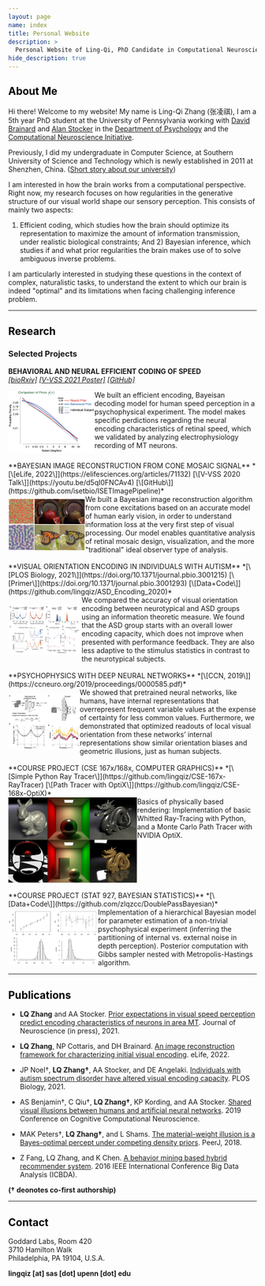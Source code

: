 ```yaml
---
layout: page
name: index
title: Personal Website
description: >
  Personal Website of Ling-Qi, PhD Candidate in Computational Neuroscience at Penn.
hide_description: true
---
```


<style type="text/css">
	.page-title {
		position: absolute;
		width: 1px;
  		height: 1px;
  		margin: -1px;
  		border: 0;
  		padding: 0;
  		clip: rect(0 0 0 0);
  		overflow: hidden;
	}
</style>

<h2 class="h1" style="color: rgb(0,0,0)" id="about">About Me </h2>

Hi there! Welcome to my website! My name is Ling-Qi Zhang (张凌祺), I am a 5th year PhD student at the University of Pennsylvania working with [David Brainard](https://color.psych.upenn.edu/) and [Alan Stocker](https://www.sas.upenn.edu/~astocker/lab/index.php) in the [Department of Psychology](https://psychology.sas.upenn.edu) and the [Computational Neuroscience Initiative](http://cni.upenn.edu/). 

Previously, I did my undergraduate in Computer Science, at Southern University of Science and Technology which is newly established in 2011 at Shenzhen, China. ([Short story about our university](http://www.nature.com/news/chinese-university-wins-degree-of-freedom-1.10631))

I am interested in how the brain works from a computational perspective. Right now, my research focuses on how regularities in the generative structure of our visual world shape our sensory perception. This consists of mainly two aspects:

1) Efficient coding, which studies how the brain should optimize its representation to maximize the amount of information transmission, under realistic biological constraints; And 2) Bayesian inference, which studies if and what prior regularities the brain makes use of to solve ambiguous inverse problems.

I am particularly interested in studying these questions in the context of complex, naturalistic tasks, to understand the extent to which our brain is indeed "optimal" and its limitations when facing challenging inference problem.

---
<h2 class="h1" style="color: rgb(0,0,0)" id="research">Research </h2>
<h3 class="h2">Selected Projects</h3>

**BEHAVIORAL AND NEURAL EFFICIENT CODING OF SPEED**  
*[\[bioRxiv\]](https://www.biorxiv.org/content/10.1101/2021.08.23.457358v1)  [\[V-VSS 2021 Poster\]](https://www.youtube.com/watch?v=W5DH4h2dH8Y)  [\[GitHub\]](https://github.com/lingqiz/Speed_Prior_2021)* <br>

<div class="row">
  <div class="column">
  <img class="proj-image" src="/assets/img/speedPrior.png" style="height: 100%; width: 100%; object-fit: contain">
  </div>

  <div class="column" markdown="1">
  We built an efficient encoding, Bayeisan decoding model for human speed perception in a psychophysical experiment. The model makes specific perdictions regarding the neural encoding characteristics of retinal speed, which we validated by analyzing electrophysiology recording of MT neurons.
  </div>
</div>

<br>
**BAYESIAN IMAGE RECONSTRUCTION FROM CONE MOSAIC SIGNAL**  
*[\[eLife, 2022\]](https://elifesciences.org/articles/71132)  [\[V-VSS 2020 Talk\]](https://youtu.be/d5qI0FNCAv4)  [\[GitHub\]](https://github.com/isetbio/ISETImagePipeline)* <br>

<div class="row">
  <div class="column">
  <img class="proj-image" src="/assets/img/imageRecon.png" style="height: 100%; width: 100%; object-fit: contain">
  </div>

  <div class="column" markdown="1">
  We built a Bayesian image reconstruction algorithm from cone excitations based on an accurate model of human early vision, in order to understand information loss at the very first step of visual processing. Our model enables quantitative analysis of retinal mosaic design, visualization, and the more "traditional" ideal observer type of analysis.
  </div>
</div>

<br>
**VISUAL ORIENTATION ENCODING IN INDIVIDUALS WITH AUTISM**  
*[\[PLOS Biology, 2021\]](https://doi.org/10.1371/journal.pbio.3001215)  [\[Primer\]](https://doi.org/10.1371/journal.pbio.3001293)  [\[Data+Code\]](https://github.com/lingqiz/ASD_Encoding_2020)* <br>

<div class="row">
  <div class="column">
  <img class="proj-image" src="/assets/img/encodingASD.png" style="height: 100%; width: 100%; object-fit: contain">
  </div>
  
  <div class="column" markdown="1">
  We compared the accuracy of visual orientation encoding between neurotypical and ASD groups using an information theoretic measure. We found that the ASD group starts with an overall lower encoding capacity, which does not improve when presented with performance feedback. They are also less adaptive to the stimulus statistics in contrast to the neurotypical subjects.  
  </div>
</div>

<br>
**PSYCHOPHYSICS WITH DEEP NEURAL NETWORKS**  
*[\[CCN, 2019\]](https://ccneuro.org/2019/proceedings/0000585.pdf)* <br>

<div class="row">
  <div class="column">
  <img class="proj-image" src="/assets/img/ccn2019.png" style="height: 100%; width: 100%; object-fit: contain">
  </div>

  <div class="column" markdown="1">
  We showed that pretrained neural networks, like humans, have internal representations that overrepresent frequent variable values at the expense of certainty for less common values. Furthermore, we demonstrated that optimized readouts of local visual orientation from these networks’ internal representations show similar orientation biases and geometric illusions, just as human subjects.
  </div>
</div>

<br>
**COURSE PROJECT (CSE 167x/168x, COMPUTER GRAPHICS)**  
*[\[Simple Python Ray Tracer\]](https://github.com/lingqiz/CSE-167x-RayTracer)  [\[Path Tracer with OptiX\]](https://github.com/lingqiz/CSE-168x-OptiX)* <br>

<div class="row">
  <div class="column">
  <img class="proj-image" src="/assets/img/cse167.png" style="height: 100%; width: 100%; object-fit: contain">
  </div>

  <div class="column" markdown="1">
  Basics of physically based rendering: Implementation of basic Whitted Ray-Tracing with Python, and a Monte Carlo Path Tracer with NVIDIA OptiX.
  </div>
</div>

<br>
**COURSE PROJECT (STAT 927, BAYESIAN STATISTICS)**  
*[\[Data+Code\]](https://github.com/zlqzcc/DoublePassBayesian)* <br>

<div class="row">
  <div class="column">
  <img class="proj-image" src="/assets/img/bayesian.png" style="height: 100%; width: 100%; object-fit: contain">
  </div>

  <div class="column" markdown="1">
  Implementation of a hierarchical Bayesian model for parameter estimation of a non-trivial psychophysical experiment (inferring the partitioning of internal vs. external noise in depth perception). Posterior computation with Gibbs sampler nested with Metropolis-Hastings algorithm.
  </div>
</div>

---
<h2 class="h1" style="color: rgb(0,0,0)" id="publications">Publications </h2>

* **LQ Zhang** and AA Stocker.
[Prior expectations in visual speed perception predict encoding characteristics of neurons in area MT](https://www.jneurosci.org/content/early/2022/02/14/JNEUROSCI.1920-21.2022). Journal of Neuroscience (in press), 2021.

* **LQ Zhang**, NP Cottaris, and DH Brainard.
[An image reconstruction framework for characterizing initial visual encoding](https://elifesciences.org/articles/71132). eLife, 2022.

* JP Noel†, **LQ Zhang†**, AA Stocker, and DE Angelaki.
[Individuals with autism spectrum disorder have altered visual encoding capacity](https://doi.org/10.1371/journal.pbio.3001215). PLOS Biology, 2021.

* AS Benjamin†, C Qiu†, **LQ Zhang†**, KP Kording, and AA Stocker. [Shared visual illusions between humans and artificial neural networks](https://ccneuro.org/2019/proceedings/0000585.pdf). 2019 Conference on Cognitive Computational Neuroscience.

* MAK Peters†, **LQ Zhang†**, and L Shams. [The material-weight illusion is a Bayes-optimal percept under competing density priors](https://peerj.com/articles/5760/). PeerJ, 2018.

* Z Fang, LQ Zhang, and K Chen. [A behavior mining based hybrid recommender system](https://ieeexplore.ieee.org/abstract/document/7509785/). 2016 IEEE International Conference Big Data Analysis (ICBDA).

**(† deonotes co-first authorship)**

---
<h2 class="h1" style="color: rgb(0,0,0)" id="contact-me">Contact </h2>

Goddard Labs, Room 420  
3710 Hamilton Walk  
Philadelphia, PA 19104, U.S.A.  

<p class="home-element"><strong>lingqiz [at] sas [dot] upenn [dot] edu</strong></p>

<style type="text/css">
  .body-social > ul {
    display: inline-block;
    list-style-type: none;
    margin-bottom: 0;
    overflow: hidden;
    padding: 0;
  }

  .body-social > ul > li {
    float: left;
    
    /* padding-left: 5px; */
    padding-right: 10px;
    
    /* display: inline-block; */
  }

  .body-social > ul > li > a {
    display: inline;
    text-align: center;
    font-size: 0.95rem;
    font-weight: 600;
    /*width: 3rem;*/
    /*height: 4rem;*/
    padding: 4px;
    
    /* line-height: 3rem; */
    
    text-decoration: none;
    border-width: 1px;
    border-style: solid;
    border-radius: 5px;
    transition: background-color 250ms, color 250ms, text-decoration-color 250ms, border-color 250ms;
    
    /* border-bottom: none; */
  }

  .body-social > ul > li > a:not(.btn):not(.no-hover) {
    border-color: var(--accent-color);
  }

  .body-social > ul > li > a:hover {
    color: white;
    background-color: var(--accent-color);
    border-radius: 5px;
    padding: 4px;
    transition: background-color 250ms, color 250ms, text-decoration-color 250ms, border-color 250ms;
  }

  .row {
    display: flex;
  }

  .column {
    flex: 50%;    
  }

  img.proj-image {
    display: block;    
    margin-right: auto;
    padding-right: 20px;
  }
</style>